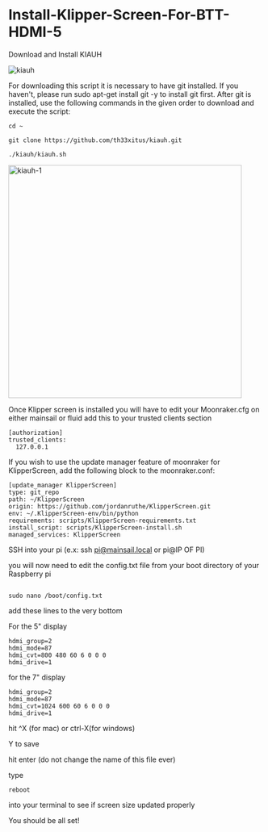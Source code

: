 


# Install-Klipper-Screen-For-BTT-HDMI-5



Download and Install KIAUH

![kiauh](https://user-images.githubusercontent.com/39313169/190039394-ad41a125-108e-47f9-a148-03001d4f53d2.png)


For downloading this script it is necessary to have git installed.
If you haven't, please run sudo apt-get install git -y to install git first.
After git is installed, use the following commands in the given order to download and execute the script:

```shell
cd ~

git clone https://github.com/th33xitus/kiauh.git

./kiauh/kiauh.sh
```

<img width="462" alt="kiauh-1" src="https://user-images.githubusercontent.com/39313169/190041543-41b79e28-c515-4c75-9fb5-89bc80af5064.png">



Once Klipper screen is installed you will have to edit your Moonraker.cfg on either mainsail or fluid 
add this to your trusted clients section
```shell
[authorization]
trusted_clients:
  127.0.0.1
  ```
  
  If you wish to use the update manager feature of moonraker for KlipperScreen, add the following block to the moonraker.conf:

```shell
[update_manager KlipperScreen]
type: git_repo
path: ~/KlipperScreen
origin: https://github.com/jordanruthe/KlipperScreen.git
env: ~/.KlipperScreen-env/bin/python
requirements: scripts/KlipperScreen-requirements.txt
install_script: scripts/KlipperScreen-install.sh
managed_services: KlipperScreen
```

SSH into your pi (e.x: ssh pi@mainsail.local or pi@IP OF PI)

you will now need to edit the config.txt file from your boot directory of your Raspberry pi 

```shell

sudo nano /boot/config.txt
```

add these lines to the very bottom

For the 5" display
```shell
hdmi_group=2
hdmi_mode=87
hdmi_cvt=800 480 60 6 0 0 0
hdmi_drive=1
```

for the 7" display
```shell
hdmi_group=2
hdmi_mode=87
hdmi_cvt=1024 600 60 6 0 0 0
hdmi_drive=1
```
hit ^X (for mac) or ctrl-X(for windows) 

Y to save

hit enter (do not change the name of this file ever)

type

```shell
reboot 

```
into your terminal to see if screen size updated properly

You should be all set!
